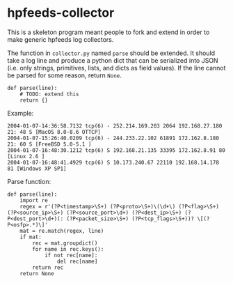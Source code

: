 # hpfeeds-collector

This is a skeleton program meant people to fork and extend in order to make generic hpfeeds log collectors.

The function in `collector.py` named `parse` should be extended.  It should take a log line and produce a python dict that can be 
serialized into JSON (i.e. only strings, primitives, lists, and dicts as field values). If the line cannot be parsed for some reason, return `None`.

    def parse(line):
        # TODO: extend this
        return {}


Example:

    2004-01-07-14:36:58.7132 tcp(6) - 252.214.169.203 2064 192.168.27.180 21: 48 S [MacOS 8.0-8.6 OTTCP]
    2004-01-07-15:26:40.0209 tcp(6) - 244.233.22.102 61891 172.162.8.180 21: 60 S [FreeBSD 5.0-5.1 ]
    2004-01-07-16:48:30.1212 tcp(6) S 192.168.21.135 33395 172.162.8.91 80 [Linux 2.6 ]
    2004-01-07-16:48:41.4929 tcp(6) S 10.173.240.67 22110 192.168.14.178 81 [Windows XP SP1]

Parse function:

    def parse(line):
        import re
        regex = r'(?P<timestamp>\S+) (?P<proto>\S+)\(\d+\) (?P<flag>\S+) (?P<source_ip>\S+) (?P<source_port>\d+) (?P<dest_ip>\S+) (?P<dest_port>\d+)(: (?P<packet_size>\S+) (?P<tcp_flags>\S+))? \[(?P<osfp>.*)\]'                            
        mat = re.match(regex, line)
        if mat:
            rec = mat.groupdict()
            for name in rec.keys():
                if not rec[name]:
                    del rec[name]
            return rec
        return None

